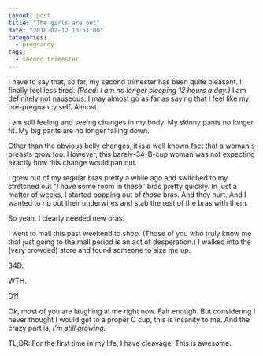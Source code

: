 ```yaml
---
layout: post
title: "The girls are out"
date: "2018-02-12 13:51:00"
categories:
  - pregnancy
tags:
  - second trimester
---
```


I have to say that, so far, my second trimester has been quite pleasant. I finally feel less tired. _(Read: I am no longer sleeping 12 hours a day.)_ I am definitely not nauseous. I may almost go as far as saying that I feel like my pre-pregnancy self. Almost.

I am still feeling and seeing changes in my body. My skinny pants no longer fit. My big pants are no longer falling down.

Other than the obvious belly changes, it is a well known fact that a woman's breasts grow too. However, this barely-34-B-cup woman was not expecting exactly how this change would pan out.

I grew out of my regular bras pretty a while ago and switched to my stretched out "I have some room in these" bras pretty quickly. In just a matter of weeks, I started popping out of _those_ bras. And they hurt. And I wanted to rip out their underwires and stab the rest of the bras with them.

So yeah. I clearly needed new bras.

I went to mall this past weekend to shop. (Those of you who truly know me that just going to the mall period is an act of desperation.) I walked into the (very crowded) store and found someone to size me up.

34D.

WTH.

D?!

Ok, most of you are laughing at me right now. Fair enough. But considering I never thought I would get to a proper C cup, this is insanity to me. And the crazy part is, _I'm still growing._

TL;DR: For the first time in my life, I have cleavage. This is awesome.
